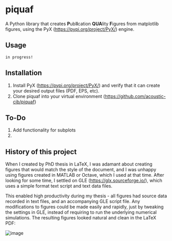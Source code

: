 # piquaf
A Python library that creates <b>P</b>ubl<b>I</b>cation <b>QUA</b>lity <b>F</b>igures from matplotlib figures, using the PyX (https://pypi.org/project/PyX/) engine.

## Usage

    in progress!

## Installation

1. Install PyX (https://pypi.org/project/PyX/) and verify that it can create your desired output files (PDF, EPS, etc).
2. Clone piquaf into your virtual environment (https://github.com/acoustic-cib/piquaf)

## To-Do

1. Add functionality for subplots
2. 

## History of this project

When I created by PhD thesis in LaTeX, I was adamant about creating figures that would match the style of the document, and I was unhappy using figures created in MATLAB or Octave, which I used at that time. After looking for some time, I settled on GLE (https://glx.sourceforge.io/), which uses a simple format text script and text data files. 

This enabled high productivity during my thesis - all figures had source data recorded in text files, and an accompanying GLE script file. Any modifications to figures could be made easily and rapidly, just by tweaking the settings in GLE, instead of requiring to run the underlying numerical simulations. The resulting figures looked natural and clean in the LaTeX PDF:

![image](https://github.com/acoustic-cib/piquaf/assets/64725834/2c17d076-8b88-454c-bfdd-e98e941c1346)


